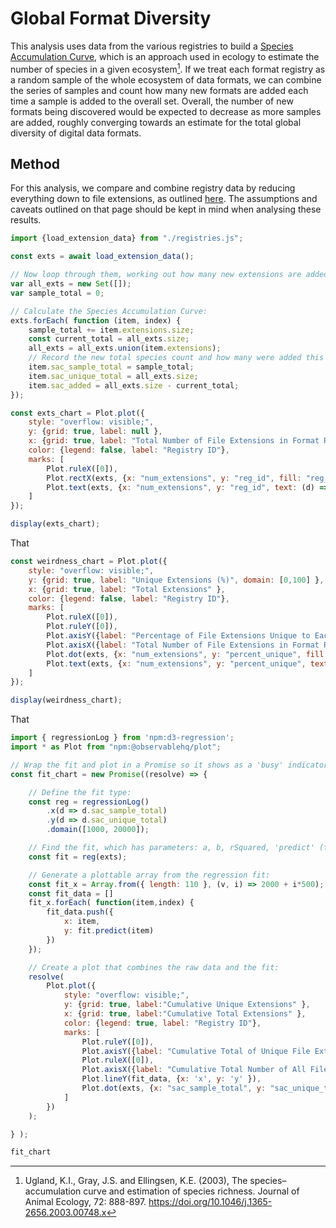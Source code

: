# Global Format Diversity

This analysis uses data from the various registries to build a [Species Accumulation Curve](https://en.wikipedia.org/wiki/Species_discovery_curve), which is an approach used in ecology to estimate the number of species in a given ecosystem[^1]. If we treat each format registry as a random sample of the whole ecosystem of data formats, we can combine the series of samples and count how many new formats are added each time a sample is added to the overall set. Overall, the number of new formats being discovered would be expected to decrease as more samples are added, roughly converging towards an estimate for the total global diversity of digital data formats.


## Method

For this analysis, we compare and combine registry data by reducing everything down to file extensions, as outlined [here](./#file-extensions). The assumptions and caveats outlined on that page should be kept in mind when analysing these results.

```js
import {load_extension_data} from "./registries.js";

const exts = await load_extension_data();

// Now loop through them, working out how many new extensions are added at each stage:
var all_exts = new Set([]);
var sample_total = 0;

// Calculate the Species Accumulation Curve:
exts.forEach( function (item, index) {
    sample_total += item.extensions.size;
    const current_total = all_exts.size;
    all_exts = all_exts.union(item.extensions);
    // Record the new total species count and how many were added this round:
    item.sac_sample_total = sample_total;
    item.sac_unique_total = all_exts.size;
    item.sac_added = all_exts.size - current_total;
});

```

```js
const exts_chart = Plot.plot({
    style: "overflow: visible;",
    y: {grid: true, label: null },
    x: {grid: true, label: "Total Number of File Extensions in Format Registry Records" },
    color: {legend: false, label: "Registry ID"},
    marks: [
        Plot.ruleX([0]),
        Plot.rectX(exts, {x: "num_extensions", y: "reg_id", fill: "reg_id", sort: { y: "x" } }),
        Plot.text(exts, {x: "num_extensions", y: "reg_id", text: (d) => d.num_extensions, dx:2, textAnchor: "start"})
    ]
});

display(exts_chart);
```

That
```js
const weirdness_chart = Plot.plot({
    style: "overflow: visible;",
    y: {grid: true, label: "Unique Extensions (%)", domain: [0,100] },
    x: {grid: true, label: "Total Extensions" },
    color: {legend: false, label: "Registry ID"},
    marks: [
        Plot.ruleX([0]),
        Plot.ruleY([0]),
        Plot.axisY({label: "Percentage of File Extensions Unique to Each Format Registry"}),
        Plot.axisX({label: "Total Number of File Extensions in Format Registry Records"}),
        Plot.dot(exts, {x: "num_extensions", y: "percent_unique", fill: "reg_id", r:8, sort: { y: "x" }, tip: true }),
        Plot.text(exts, {x: "num_extensions", y: "percent_unique", text: (d) => d.reg_id, dx:10, textAnchor: "start"})
    ]
});

display(weirdness_chart);
```

That

```js
import { regressionLog } from 'npm:d3-regression';
import * as Plot from "npm:@observablehq/plot";

// Wrap the fit and plot in a Promise so it shows as a 'busy' indicator when viewed in the browser:
const fit_chart = new Promise((resolve) => {

    // Define the fit type:
    const reg = regressionLog()
        .x(d => d.sac_sample_total)
        .y(d => d.sac_unique_total)
        .domain([1000, 20000]);

    // Find the fit, which has parameters: a, b, rSquared, 'predict' (function to predict y from x)
    const fit = reg(exts);

    // Generate a plottable array from the regression fit:
    const fit_x = Array.from({ length: 110 }, (v, i) => 2000 + i*500);
    const fit_data = []
    fit_x.forEach( function(item,index) {
        fit_data.push({
            x: item,
            y: fit.predict(item)
        })
    });

    // Create a plot that combines the raw data and the fit:
    resolve(
        Plot.plot({
            style: "overflow: visible;",
            y: {grid: true, label:"Cumulative Unique Extensions" },
            x: {grid: true, label:"Cumulative Total Extensions" },
            color: {legend: true, label: "Registry ID"},
            marks: [
                Plot.ruleY([0]),
                Plot.axisY({label: "Cumulative Total of Unique File Extensions Across Registries"}),
                Plot.ruleX([0]),
                Plot.axisX({label: "Cumulative Total Number of All File Extensions in Format Registry Records"}),
                Plot.lineY(fit_data, {x: 'x', y: 'y' }),
                Plot.dot(exts, {x: "sac_sample_total", y: "sac_unique_total", stroke: "reg_id", fill: "reg_id", channels: {"Unique Extensions Added": "sac_added", "Total Number of Extensions": "num_extensions" }, tip: true })
            ]
        })
    );

} );
```

```js
fit_chart
```



[^1]: Ugland, K.I., Gray, J.S. and Ellingsen, K.E. (2003), The species–accumulation curve and estimation of species richness. Journal of Animal Ecology, 72: 888-897. <https://doi.org/10.1046/j.1365-2656.2003.00748.x>